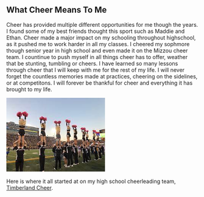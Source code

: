 ## What Cheer Means To Me

Cheer has provided multiple different opportunities for me though the years. 
I found some of my best friends thought this sport such as Maddie and Ethan.
Cheer made a major impact on my schooling throughout highschool, as it pushed me to work harder in all my classes.
I cheered my sophmore though senior year in high school and even made it on the Mizzou cheer team. I countinue to push myself in all things cheer has to offer, weather that be stunting, tumbling or cheers. 
I have learned so many lessons through cheer that I will keep with me for the rest of my life. 
I will never forget the countless memories made at practices, cheering on the sidelines, or at competitons.
I will forever be thankful for cheer and everything it has brought to my life.

![Mizzou Cheer](cheer-picture.jpeg)

Here is where it all started at on my high school cheerleading team, [Timberland Cheer](https://sites.google.com/wsdr4.org/timberlandcheer).